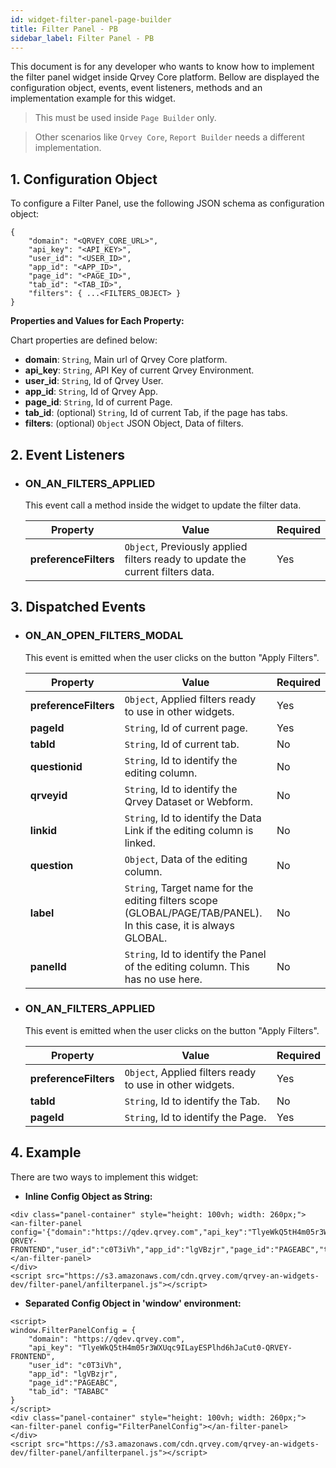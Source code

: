 ```yaml
---
id: widget-filter-panel-page-builder
title: Filter Panel - PB
sidebar_label: Filter Panel - PB
---
```


This document is for any developer who wants to know how to implement the filter panel widget inside Qrvey Core platform.
Bellow are displayed the configuration object, events, event listeners, methods and an implementation example for this widget.

> This must be used inside `Page Builder` only.

> Other scenarios like `Qrvey Core`, `Report Builder`  needs a different implementation.


## 1. Configuration Object
To configure a Filter Panel, use the following JSON schema as configuration object:
```
{
    "domain": "<QRVEY_CORE_URL>",
    "api_key": "<API_KEY>",
    "user_id": "<USER_ID>",
    "app_id": "<APP_ID>",
    "page_id": "<PAGE_ID>",
    "tab_id": "<TAB_ID>",
    "filters": { ...<FILTERS_OBJECT> }
}
```

**Properties and Values for Each Property:**

Chart properties are defined below:

* **domain**: `String`, Main url of Qrvey Core platform.
* **api_key**: `String`, API Key of current Qrvey Environment.
* **user_id**: `String`, Id of Qrvey User.
* **app_id**: `String`, Id of Qrvey App.
* **page_id**: `String`, Id of current Page.
* **tab_id**: (optional) `String`, Id of current Tab, if the page has tabs.
* **filters**: (optional) `Object` JSON Object, Data of filters.


## 2. Event Listeners

* ### ON_AN_FILTERS_APPLIED
    This event call a method inside the widget to update the filter data.

    | Property   | Value                                                                                            | Required |
    |------------|--------------------------------------------------------------------------------------------------|----------|
    | **preferenceFilters** | `Object`, Previously applied filters ready to update the current filters data. | Yes      |


## 3. Dispatched Events

* ### ON_AN_OPEN_FILTERS_MODAL
    This event is emitted when the user clicks on the button "Apply Filters".

    | Property   | Value                                                                                            | Required |
    |------------|--------------------------------------------------------------------------------------------------|----------|
    | **preferenceFilters** | `Object`, Applied filters ready to use in other widgets. | Yes      |
    | **pageId** | `String`, Id of current page. | Yes      |
    | **tabId** | `String`, Id of current tab. | No      |
    | **questionid** | `String`, Id to identify the editing column. | No      |
    | **qrveyid** | `String`, Id to identify the Qrvey Dataset or Webform. | No      |
    | **linkid** | `String`, Id to identify the Data Link if the editing column is linked. | No      |
    | **question** | `Object`, Data of the editing column. | No      |
    | **label** | `String`, Target name for the editing filters scope (GLOBAL/PAGE/TAB/PANEL). In this case, it is always GLOBAL. | No      |
    | **panelId** | `String`, Id to identify the Panel of the editing column. This has no use here. | No      |

* ### ON_AN_FILTERS_APPLIED
    This event is emitted when the user clicks on the button "Apply Filters".

    | Property   | Value                                                                                            | Required |
    |------------|--------------------------------------------------------------------------------------------------|----------|
    | **preferenceFilters** | `Object`, Applied filters ready to use in other widgets. | Yes      |
    | **tabId** | `String`, Id to identify the Tab.  | No      |
    | **pageId** | `String`, Id to identify the Page.  | Yes     |

## 4. Example
There are two ways to implement this widget:

* **Inline Config Object as String:**
```
<div class="panel-container" style="height: 100vh; width: 260px;">
<an-filter-panel config='{"domain":"https://qdev.qrvey.com","api_key":"TlyeWkQ5tH4m05r3WXUqc9ILayESPlhd6hJaCut0-QRVEY-FRONTEND","user_id":"c0T3iVh","app_id":"lgVBzjr","page_id":"PAGEABC","tab_id":"TABABC"}'></an-filter-panel>
</div>
<script src="https://s3.amazonaws.com/cdn.qrvey.com/qrvey-an-widgets-dev/filter-panel/anfilterpanel.js"></script>
```
* **Separated Config Object in 'window' environment:**
```
<script>
window.FilterPanelConfig = {
    "domain": "https://qdev.qrvey.com",
    "api_key": "TlyeWkQ5tH4m05r3WXUqc9ILayESPlhd6hJaCut0-QRVEY-FRONTEND",
    "user_id": "c0T3iVh",
    "app_id": "lgVBzjr",
    "page_id":"PAGEABC",
    "tab_id": "TABABC"
}
</script>
<div class="panel-container" style="height: 100vh; width: 260px;">
<an-filter-panel config="FilterPanelConfig"></an-filter-panel>
</div>
<script src="https://s3.amazonaws.com/cdn.qrvey.com/qrvey-an-widgets-dev/filter-panel/anfilterpanel.js"></script>
```